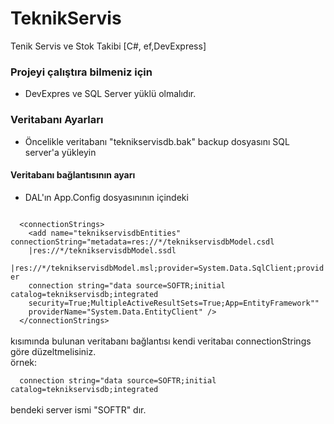 # TeknikServis
Tenik Servis ve Stok Takibi [C#, ef,DevExpress]

<h3> Projeyi çalıştıra bilmeniz için </h3>

- DevExpres ve SQL Server yüklü olmalıdır.


<h3> Veritabanı Ayarları </h3>

- Öncelikle veritabanı "teknikservisdb.bak" backup dosyasını SQL server'a yükleyin

<h4> Veritabanı bağlantısının ayarı </h4>

- DAL'ın App.Config dosyasınının içindeki 

<code>
  &lt;connectionStrings&gt;
    &lt;add name="teknikservisdbEntities" connectionString="metadata=res://*/teknikservisdbModel.csdl
    |res://*/teknikservisdbModel.ssdl
    |res://*/teknikservisdbModel.msl;provider=System.Data.SqlClient;provider 
    connection string=&quot;data source=SOFTR;initial catalog=teknikservisdb;integrated 
    security=True;MultipleActiveResultSets=True;App=EntityFramework&quot;" 
    providerName="System.Data.EntityClient" /&gt;
  &lt;/connectionStrings&gt;
</code>

<br />
kısımında bulunan veritabanı bağlantısı kendi veritabaı connectionStrings göre düzeltmelisiniz.

<br />
örnek:
<br />

<code>
  connection string=&quot;data source=SOFTR;initial catalog=teknikservisdb;integrated 
</code>

<br />
bendeki server ismi "SOFTR" dır.
